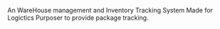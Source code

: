 An WareHouse management and Inventory Tracking System Made for Logictics Purposer to provide package tracking.
